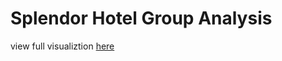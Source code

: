 # Splendor Hotel Group Analysis
 

 
view full visualiztion [here](https://app.powerbi.com/view?r=eyJrIjoiYWUwMDIwMDgtY2JmMi00OTkxLWE4YTUtMjcwY2M3Mjc3ZmQ0IiwidCI6Ijc4MTUxMWVhLWYzMjQtNGZmNS05MTBjLWQ2Yzk4YTlmN2JhZCJ9)